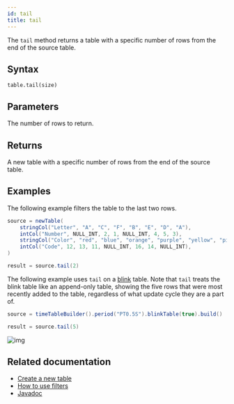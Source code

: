 ```yaml
---
id: tail
title: tail
---
```


The `tail` method returns a table with a specific number of rows from the end of the source table.

## Syntax

```
table.tail(size)
```

## Parameters

<ParamTable>
<Param name="size" type="long">

The number of rows to return.

</Param>
</ParamTable>

## Returns

A new table with a specific number of rows from the end of the source table.

## Examples

The following example filters the table to the last two rows.

```groovy order=source,result
source = newTable(
    stringCol("Letter", "A", "C", "F", "B", "E", "D", "A"),
    intCol("Number", NULL_INT, 2, 1, NULL_INT, 4, 5, 3),
    stringCol("Color", "red", "blue", "orange", "purple", "yellow", "pink", "blue"),
    intCol("Code", 12, 13, 11, NULL_INT, 16, 14, NULL_INT),
)

result = source.tail(2)
```

The following example uses `tail` on a [blink](../../../conceptual/table-types.md#blink) table. Note that `tail` treats the blink table like an append-only table, showing the five rows that were most recently added to the table, regardless of what update cycle they are a part of.

```groovy order=null
source = timeTableBuilder().period("PT0.5S").blinkTable(true).build()

result = source.tail(5)
```

![img](../../../assets/reference/table-operations/tail_blink.gif)

## Related documentation

- [Create a new table](../../../how-to-guides/new-table.md)
- [How to use filters](../../../how-to-guides/use-filters.md)
- [Javadoc](<https://deephaven.io/core/javadoc/io/deephaven/engine/table/Table.html#tail(long)>)
